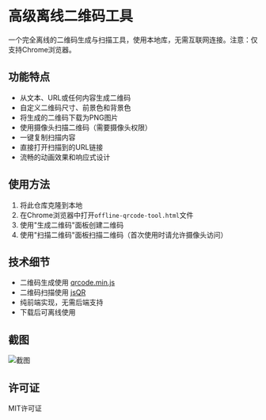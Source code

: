 # 高级离线二维码工具

一个完全离线的二维码生成与扫描工具，使用本地库，无需互联网连接。注意：仅支持Chrome浏览器。

## 功能特点

- 从文本、URL或任何内容生成二维码
- 自定义二维码尺寸、前景色和背景色
- 将生成的二维码下载为PNG图片
- 使用摄像头扫描二维码（需要摄像头权限）
- 一键复制扫描内容
- 直接打开扫描到的URL链接
- 流畅的动画效果和响应式设计

## 使用方法

1. 将此仓库克隆到本地
2. 在Chrome浏览器中打开`offline-qrcode-tool.html`文件
3. 使用"生成二维码"面板创建二维码
4. 使用"扫描二维码"面板扫描二维码（首次使用时请允许摄像头访问）

## 技术细节

- 二维码生成使用 [qrcode.min.js](https://davidshimjs.github.io/qrcodejs/)
- 二维码扫描使用 [jsQR](https://github.com/cozmo/jsQR)
- 纯前端实现，无需后端支持
- 下载后可离线使用

## 截图

![截图](https://example.com/screenshot.png)

## 许可证

MIT许可证
